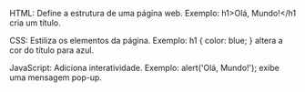 HTML: Define a estrutura de uma página web. Exemplo: h1>Olá, Mundo!</h1 cria um título.

CSS: Estiliza os elementos da página. Exemplo: h1 { color: blue; } altera a cor do título para azul.

JavaScript: Adiciona interatividade. Exemplo: alert('Olá, Mundo!'); exibe uma mensagem pop-up.
